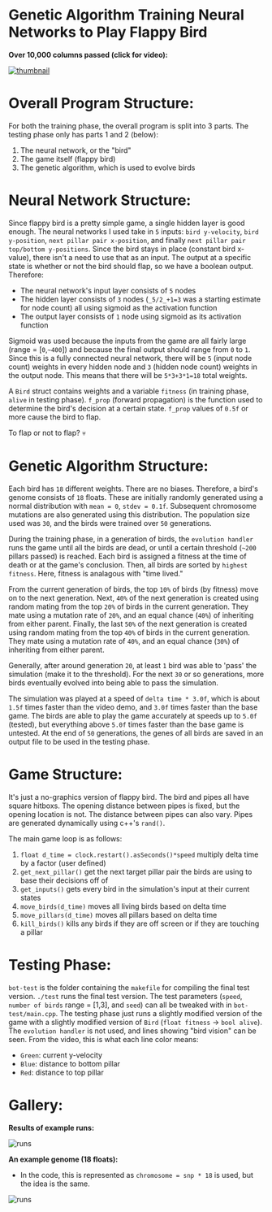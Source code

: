 # Genetic Algorithm Training Neural Networks to Play Flappy Bird

**Over 10,000 columns passed (click for video):**

[![thumbnail](visuals/thumbnail.png)](https://youtu.be/TEs496ZzPow)

# Overall Program Structure:

For both the training phase, the overall program is split into 3 parts. The testing phase only has parts 1 and 2 (below):

1. The neural network, or the "bird"
2. The game itself (flappy bird)
3. The genetic algorithm, which is used to evolve birds

# Neural Network Structure:

Since flappy bird is a pretty simple game, a single hidden layer is good enough. The neural networks I used take in `5` inputs: `bird y-velocity`, `bird y-position`, `next pillar pair x-position`, and finally `next pillar pair top/bottom y-positions`. Since the bird stays in place (constant bird x-value), there isn't a need to use that as an input. The output at a specific state is whether or not the bird should flap, so we have a boolean output. Therefore:

- The neural network's input layer consists of `5` nodes
- The hidden layer consists of `3` nodes (`_5/2_+1=3` was a starting estimate for node count) all using sigmoid as the activation function
- The output layer consists of `1` node using sigmoid as its activation function

Sigmoid was used because the inputs from the game are all fairly large (range = [`0`,`~400`]) and because the final output should range from `0` to `1`. Since this is a fully connected neural network, there will be `5` (input node count) weights in every hidden node and `3` (hidden node count) weights in the output node. This means that there will be `5*3+3*1=18` total weights.

A `Bird` struct contains weights and a variable `fitness` (in training phase, `alive` in testing phase). `f_prop` (forward propagation) is the function used to determine the bird's decision at a certain state. `f_prop` values of `0.5f` or more cause the bird to flap.

To flap or not to flap? 💀

# Genetic Algorithm Structure:

Each bird has `18` different weights. There are no biases. Therefore, a bird's genome consists of `18` floats. These are initially randomly generated using a normal distribution with `mean = 0`, `stdev = 0.1f`. Subsequent chromosome mutations are also generated using this distribution. The population size used was `30`, and the birds were trained over `50` generations.

During the training phase, in a generation of birds, the `evolution handler` runs the game until all the birds are dead, or until a certain threshold (`~200` pillars passed) is reached. Each bird is assigned a fitness at the time of death or at the game's conclusion. Then, all birds are sorted by `highest fitness`. Here, fitness is analagous with "time lived."

From the current generation of birds, the top `10%` of birds (by fitness) move on to the next generation. Next, `40%` of the next generation is created using random mating from the top `20%` of birds in the current generation. They mate using a mutation rate of `20%`, and an equal chance (`40%`) of inheriting from either parent. Finally, the last `50%` of the next generation is created using random mating from the top `40%` of birds in the current generation. They mate using a mutation rate of `40%`, and an equal chance (`30%`) of inheriting from either parent.

Generally, after around generation `20`, at least `1` bird was able to 'pass' the simulation (make it to the threshold). For the next `30` or so generations, more birds eventually evolved into being able to pass the simulation.

The simulation was played at a speed of `delta time * 3.0f`, which is about `1.5f` times faster than the video demo, and `3.0f` times faster than the base game. The birds are able to play the game accurately at speeds up to `5.0f` (tested), but everything above `5.0f` times faster than the base game is untested. At the end of `50` generations, the genes of all birds are saved in an output file to be used in the testing phase.

# Game Structure:

It's just a no-graphics version of flappy bird. The bird and pipes all have square hitboxs. The opening distance between pipes is fixed, but the opening location is not. The distance between pipes can also vary. Pipes are generated dynamically using c++'s `rand()`.

The main game loop is as follows:

1. `float d_time = clock.restart().asSeconds()*speed` multiply delta time by a factor (user defined)
2. `get_next_pillar()` get the next target pillar pair the birds are using to base their decisions off of
3. `get_inputs()` gets every bird in the simulation's input at their current states
4. `move_birds(d_time)` moves all living birds based on delta time
5. `move_pillars(d_time)` moves all pillars based on delta time
6. `kill_birds()` kills any birds if they are off screen or if they are touching a pillar

# Testing Phase:

`bot-test` is the folder containing the `makefile` for compiling the final test version. `./test` runs the final test version. The test parameters (`speed`, `number of birds` range = [1,3], and `seed`) can all be tweaked with in `bot-test/main.cpp`. The testing phase just runs a slightly modified version of the game with a slightly modified version of `Bird` (`float fitness` -> `bool alive`). The `evolution handler` is not used, and lines showing "bird vision" can be seen. From the video, this is what each line color means:

- `Green`: current y-velocity
- `Blue`: distance to bottom pillar
- `Red`: distance to top pillar

# Gallery:

**Results of example runs:**

![runs](visuals/runs.png)

**An example genome (18 floats):**

- In the code, this is represented as `chromosome = snp * 18` is used, but the idea is the same.

![runs](visuals/examplegenome.png)
